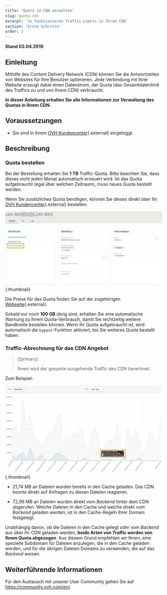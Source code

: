 ```yaml
---
title: 'Quota im CDN verwalten'
slug: quota-cdn
excerpt: 'So funktionieren Traffic-Limits in Ihrem CDN'
section: 'Erste Schritte'
order: 3
---
```


**Stand 03.04.2019**

## Einleitung

Mithilfe des Content Delivery Network (CDN) können Sie die Antwortzeiten von Websites für Ihre Benutzer optimieren. Jede Verbindung mit Ihrer Website erzeugt dabei einen Datenstrom, der Quota (das Gesamtdatenlimit des Traffics zu und von Ihrem CDN) verbraucht.

**In dieser Anleitung erhalten Sie alle Informationen zur Verwaltung des Quotas in Ihrem CDN.**


## Voraussetzungen

- Sie sind in Ihrem [OVH Kundencenter](https://www.ovh.com/auth/?action=gotomanager){.external} eingeloggt.


## Beschreibung

### Quota bestellen

Bei der Bestellung erhalten Sie **1 TB** Traffic-Quota. Bitte beachten Sie, dass dieses nicht jeden Monat automatisch erneuert wird. Ist das Quota aufgebraucht (egal über welchen Zeitraum), muss neues Quota bestellt werden.

Wenn Sie zusätzliches Quota benötigen, können Sie dieses direkt über Ihr [OVH Kundencenter](https://www.ovh.com/auth/?action=gotomanager){.external} bestellen.

![Quota hinzufügen](images/add_quota.png){.thumbnail}


Die Preise für das Quota finden Sie auf der zugehörigen [Webseite](https://www.ovh.de/cdn/infrastructure/){.external}.

Sobald nur noch **100 GB** übrig sind, erhalten Sie eine automatische Warnung zu Ihrem Quota-Verbrauch, damit Sie rechtzeitig weitere Bandbreite bestellen können. Wenn Ihr Quota aufgebraucht ist, wird automatisch die `bypass`-Funktion aktiviert, bis Sie weiteres Quota bestellt haben.


### Traffic-Abrechnung für das CDN Angebot

> [!primary]
>
> Ihnen wird der gesamte ausgehende Traffic des CDN berechnet.  
>

Zum Beispiel:

![Quota-Verbrauch](images/quota_used.png){.thumbnail}


- 21,74 MB an Dateien wurden bereits in den Cache geladen. Das CDN konnte direkt auf Anfragen zu diesen Dateien reagieren.

- 72,96 MB an Dateien wurden direkt vom *Backend* hinter dem CDN abgerufen. Welche Dateien in den Cache und welche direkt vom *Backend* geladen werden, ist in den Cache-Regeln Ihrer Domain festgelegt.


Unabhängig davon, ob die Dateien in den Cache gelegt oder vom *Backend* aus über Ihr CDN geladen werden, **beide Arten von Traffic werden von Ihrem Quota abgezogen**. Aus diesem Grund empfehlen wir Ihnen, eine spezielle Subdomain für Dateien anzulegen, die in den Cache geladen werden, und für die übrigen Dateien Domains zu verwenden, die auf das *Backend* weisen.


## Weiterführende Informationen

Für den Austausch mit unserer User Community gehen Sie auf <https://community.ovh.com/en/>.